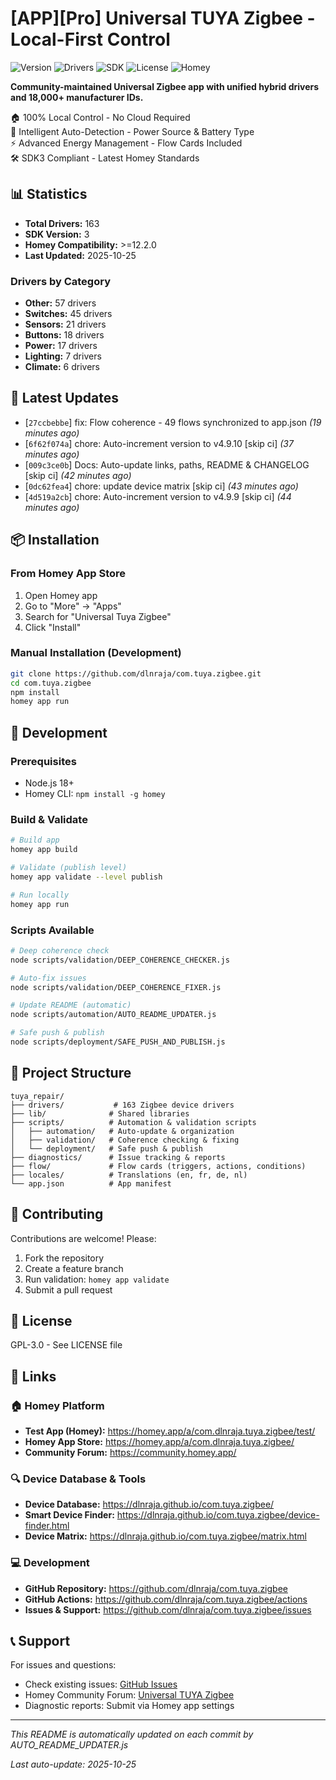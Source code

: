 # [APP][Pro] Universal TUYA Zigbee - Local-First Control

![Version](https://img.shields.io/badge/version-4.9.10-blue)
![Drivers](https://img.shields.io/badge/drivers-163-green)
![SDK](https://img.shields.io/badge/SDK-3-orange)
![License](https://img.shields.io/badge/license-GPL--3.0-red)
![Homey](https://img.shields.io/badge/Homey-Pro-blueviolet)

**Community-maintained Universal Zigbee app with unified hybrid drivers and 18,000+ manufacturer IDs.**

🏠 100% Local Control - No Cloud Required  
🔋 Intelligent Auto-Detection - Power Source & Battery Type  
⚡ Advanced Energy Management - Flow Cards Included  
🛠️ SDK3 Compliant - Latest Homey Standards

## 📊 Statistics

- **Total Drivers:** 163
- **SDK Version:** 3
- **Homey Compatibility:** >=12.2.0
- **Last Updated:** 2025-10-25

### Drivers by Category

- **Other:** 57 drivers
- **Switches:** 45 drivers
- **Sensors:** 21 drivers
- **Buttons:** 18 drivers
- **Power:** 17 drivers
- **Lighting:** 7 drivers
- **Climate:** 6 drivers

## 🚀 Latest Updates

- [`27ccbebbe`] fix: Flow coherence - 49 flows synchronized to app.json *(19 minutes ago)*
- [`6f62f074a`] chore: Auto-increment version to v4.9.10 [skip ci] *(37 minutes ago)*
- [`009c3ce0b`] Docs: Auto-update links, paths, README & CHANGELOG [skip ci] *(42 minutes ago)*
- [`0dc62fea4`] chore: update device matrix [skip ci] *(43 minutes ago)*
- [`4d519a2cb`] chore: Auto-increment version to v4.9.9 [skip ci] *(44 minutes ago)*

## 📦 Installation

### From Homey App Store
1. Open Homey app
2. Go to "More" → "Apps"
3. Search for "Universal Tuya Zigbee"
4. Click "Install"

### Manual Installation (Development)
```bash
git clone https://github.com/dlnraja/com.tuya.zigbee.git
cd com.tuya.zigbee
npm install
homey app run
```

## 🔧 Development

### Prerequisites
- Node.js 18+
- Homey CLI: `npm install -g homey`

### Build & Validate
```bash
# Build app
homey app build

# Validate (publish level)
homey app validate --level publish

# Run locally
homey app run
```

### Scripts Available
```bash
# Deep coherence check
node scripts/validation/DEEP_COHERENCE_CHECKER.js

# Auto-fix issues
node scripts/validation/DEEP_COHERENCE_FIXER.js

# Update README (automatic)
node scripts/automation/AUTO_README_UPDATER.js

# Safe push & publish
node scripts/deployment/SAFE_PUSH_AND_PUBLISH.js
```

## 📁 Project Structure

```
tuya_repair/
├── drivers/           # 163 Zigbee device drivers
├── lib/              # Shared libraries
├── scripts/          # Automation & validation scripts
│   ├── automation/   # Auto-update & organization
│   ├── validation/   # Coherence checking & fixing
│   └── deployment/   # Safe push & publish
├── diagnostics/      # Issue tracking & reports
├── flow/             # Flow cards (triggers, actions, conditions)
├── locales/          # Translations (en, fr, de, nl)
└── app.json          # App manifest
```

## 🤝 Contributing

Contributions are welcome! Please:

1. Fork the repository
2. Create a feature branch
3. Run validation: `homey app validate`
4. Submit a pull request

## 📝 License

GPL-3.0 - See LICENSE file

## 🔗 Links

### 🏠 Homey Platform
- **Test App (Homey):** https://homey.app/a/com.dlnraja.tuya.zigbee/test/
- **Homey App Store:** https://homey.app/a/com.dlnraja.tuya.zigbee/
- **Community Forum:** https://community.homey.app/

### 🔍 Device Database & Tools
- **Device Database:** https://dlnraja.github.io/com.tuya.zigbee/
- **Smart Device Finder:** https://dlnraja.github.io/com.tuya.zigbee/device-finder.html
- **Device Matrix:** https://dlnraja.github.io/com.tuya.zigbee/matrix.html

### 💻 Development
- **GitHub Repository:** https://github.com/dlnraja/com.tuya.zigbee
- **GitHub Actions:** https://github.com/dlnraja/com.tuya.zigbee/actions
- **Issues & Support:** https://github.com/dlnraja/com.tuya.zigbee/issues

## 📞 Support

For issues and questions:
- Check existing issues: [GitHub Issues](https://github.com/dlnraja/com.tuya.zigbee/issues)
- Homey Community Forum: [Universal TUYA Zigbee](https://community.homey.app/)
- Diagnostic reports: Submit via Homey app settings

---

*This README is automatically updated on each commit by AUTO_README_UPDATER.js*

*Last auto-update: 2025-10-25*
